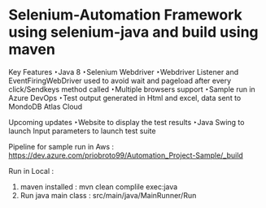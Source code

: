 # Selenium-Automation Framework using selenium-java and build using maven

Key Features
‣Java 8
‣Selenium Webdriver
‣Webdriver Listener and EventFiringWebDriver used to avoid wait and pageload after every click/Sendkeys method called
‣Multiple browsers support
‣Sample run in Azure DevOps
‣Test output generated in Html and excel, data sent to MondoDB Atlas Cloud


Upcoming updates
‣Website to display the test results
‣Java Swing to launch Input parameters to launch test suite

Pipeline for sample run in Aws : https://dev.azure.com/priobroto99/Automation_Project-Sample/_build

Run in Local :
1. maven installed : mvn clean complile exec:java
2. Run java main class : src/main/java/MainRunner/Run
